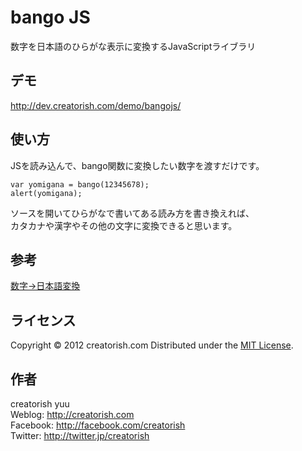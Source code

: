 bango JS
======================
数字を日本語のひらがな表示に変換するJavaScriptライブラリ

デモ
------
<a href="http://dev.creatorish.com/demo/bangojs/" target="_blank">http://dev.creatorish.com/demo/bangojs/</a>

使い方
------
JSを読み込んで、bango関数に変換したい数字を渡すだけです。

    var yomigana = bango(12345678);
    alert(yomigana);

ソースを開いてひらがなで書いてある読み方を書き換えれば、  
カタカナや漢字やその他の文字に変換できると思います。

参考
------
[数字→日本語変換](http://jsdo.it/reosablo/sXXa)

ライセンス
--------
[MIT]: http://www.opensource.org/licenses/mit-license.php
Copyright &copy; 2012 creatorish.com
Distributed under the [MIT License][mit].

作者
--------
creatorish yuu  
Weblog: <http://creatorish.com>  
Facebook: <http://facebook.com/creatorish>  
Twitter: <http://twitter.jp/creatorish>